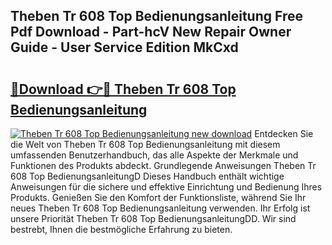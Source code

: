 ## Theben Tr 608 Top Bedienungsanleitung Free Pdf Download - Part-hcV New Repair Owner Guide - User Service Edition MkCxd

# <h2><a href="http://df11ss.blite.top/?on=Theben+Tr+608+Top+Bedienungsanleitung">🔗Download 👉🔴 Theben Tr 608 Top Bedienungsanleitung</a></h2>

[![Theben Tr 608 Top Bedienungsanleitung new download](https://i.imgur.com/lujVjoI.png)](http://df11ss.blite.top/?on=Theben+Tr+608+Top+Bedienungsanleitung)
Entdecken Sie die Welt von Theben Tr 608 Top Bedienungsanleitung mit diesem umfassenden Benutzerhandbuch, das alle Aspekte der Merkmale und Funktionen des Produkts abdeckt. Grundlegende Anweisungen Theben Tr 608 Top BedienungsanleitungD Dieses Handbuch enthält wichtige Anweisungen für die sichere und effektive Einrichtung und Bedienung Ihres Produkts. Genießen Sie den Komfort der Funktionsliste, während Sie Ihr neues Theben Tr 608 Top Bedienungsanleitung verwenden. Ihr Erfolg ist unsere Priorität Theben Tr 608 Top BedienungsanleitungDD. Wir sind bestrebt, Ihnen die bestmögliche Erfahrung zu bieten.
